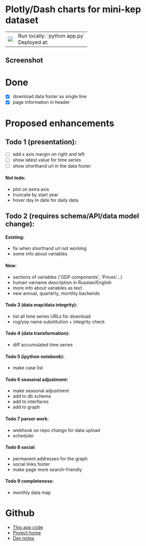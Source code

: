 # Plotly/Dash charts for mini-kep dataset 

<table>
<tr>
 <td>
     <img src="https://user-images.githubusercontent.com/9265326/32409472-5543875e-c1bd-11e7-8573-df77492858f8.png">
 </td> 
 <td>
  Run locally: `python app.py`
  <br> 
  Deployed at: <http://macrodash.herokuapp.com/> 
</td> 
</tr>
</table>

## Screenshot


# Done
- [x] download data footer as single line
- [x] page information in header 
 
# Proposed enhancements
    
## Todo 1 (presentation):
    
- [ ] add x axis margin on right and left 
- [ ] show latest value for time series
- [ ] show shorthand url in the data footer

#### Not todo:
 - plot on extra axis 
 - truncate by start year
 - hover day in date for daily data
 
## Todo 2 (requires schema/API/data model change):

#### Existing: 
 - fix when shorthand url not working
 - some info about variables
 
#### New:
 - sections of variables ('GDP components', 'Prices'...) 
 - human varname description in Russian/English
 - more info about variables as text
 - new annual, quarterly, monthly backends
 
#### Todo 3 (data map/data integrity):
 - list all time series URLs for download                 
 - rog/yoy name substitution + integrity check
 
#### Todo 4 (data transformation):
 - diff accumulated time series
 
#### Todo 5 (ipython notebook):
 - make case list

#### Todo 6 seasonal adjustment:
 - make seasonal adjustment 
 - add to db schema
 - add to interfaces
 - add to graph 
 
#### Todo 7 parser work: 
 - webhook on repo change for data upload
 - scheduler

#### Todo 8 social: 
 - permanent addresses for the graph
 - social links footer 
 - make page more search-friendly
 
#### Todo 9 completeness:
 - monthly data map

 
# Github
  - [This app code](https://github.com/mini-kep/frontend-dash)
  - [Project home](https://github.com/mini-kep/intro) 
  - [Dev notes](https://github.com/mini-kep/intro/blob/master/DEV.md)
